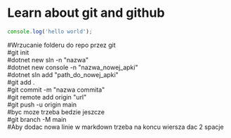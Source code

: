 # Learn about git and github

```javascript
console.log('hello world');
```

#Wrzucanie folderu do repo przez git  
#git init  
#dotnet new sln -n "nazwa"  
#dotnet new console -n "nazwa_nowej_apki"  
#dotnet sln add "path_do_nowej_apki"  
#git add .  
#git commit -m "nazwa commita"  
#git remote add origin "url"  
#git push -u origin main  
#byc moze trzeba bedzie jeszcze  
#git branch -M main  
#Aby dodac nowa linie w markdown trzeba na koncu wiersza dac 2 spacje   
